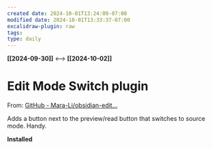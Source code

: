 ```yaml
---
created date: 2024-10-01T13:24:09-07:00
modified date: 2024-10-01T13:33:37-07:00
excalidraw-plugin: raw
tags: 
type: daily
---
```

**[[2024-09-30]]**  <-->  **[[2024-10-02]]**

# Edit Mode Switch plugin
From: [GitHub - Mara-Li/obsidian-edit...](https://github.com/Mara-Li/obsidian-edit-shortcut)

Adds a button next to the preview/read button that switches to source mode. Handy.

**Installed**





